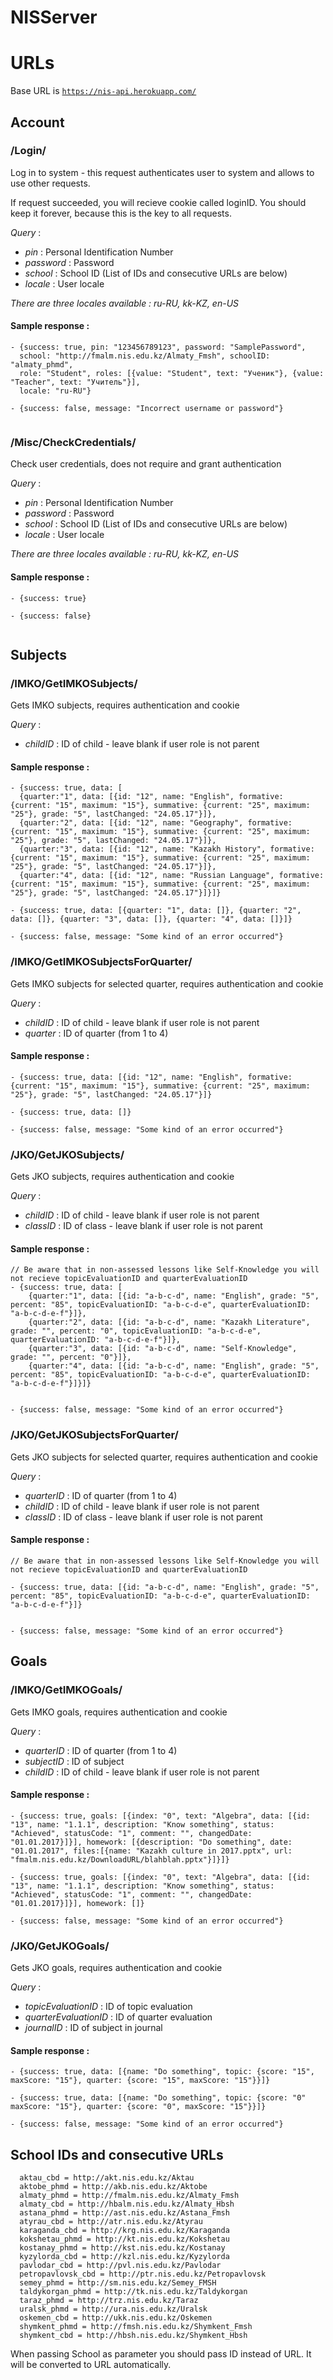 # NISServer
# URLs
Base URL is <code>https://nis-api.herokuapp.com/</code>
## Account
### /Login/ ### 
Log in to system - this request authenticates user to system and allows to use other requests.

If request succeeded, you will recieve cookie called loginID. You should keep it forever, because this is the key to all requests.

_Query_ :
- _pin_ : Personal Identification Number
- _password_ : Password
- _school_ : School ID (List of IDs and consecutive URLs are below)
- _locale_ : User locale 

_There are three locales available : ru-RU, kk-KZ, en-US_

#### Sample response : ####
```
- {success: true, pin: "123456789123", password: "SamplePassword", 
  school: "http://fmalm.nis.edu.kz/Almaty_Fmsh", schoolID: "almaty_phmd",
  role: "Student", roles: [{value: "Student", text: "Ученик"}, {value: "Teacher", text: "Учитель"}],
  locale: "ru-RU"}

- {success: false, message: "Incorrect username or password"}
  
```

### /Misc/CheckCredentials/ ### 
Check user credentials, does not require and grant authentication

_Query_ :
- _pin_ : Personal Identification Number
- _password_ : Password
- _school_ : School ID (List of IDs and consecutive URLs are below)
- _locale_ : User locale 

_There are three locales available : ru-RU, kk-KZ, en-US_

#### Sample response : ####
```
- {success: true}

- {success: false}
  
```

## Subjects
### /IMKO/GetIMKOSubjects/ ### 
Gets IMKO subjects, requires authentication and cookie

_Query_ :
- _childID_ : ID of child - leave blank if user role is not parent

#### Sample response : ####
```
- {success: true, data: [
  {quarter:"1", data: [{id: "12", name: "English", formative: {current: "15", maximum: "15"}, summative: {current: "25", maximum: "25"}, grade: "5", lastChanged: "24.05.17"}]}, 
  {quarter:"2", data: [{id: "12", name: "Geography", formative: {current: "15", maximum: "15"}, summative: {current: "25", maximum: "25"}, grade: "5", lastChanged: "24.05.17"}]}, 
  {quarter:"3", data: [{id: "12", name: "Kazakh History", formative: {current: "15", maximum: "15"}, summative: {current: "25", maximum: "25"}, grade: "5", lastChanged: "24.05.17"}]}, 
  {quarter:"4", data: [{id: "12", name: "Russian Language", formative: {current: "15", maximum: "15"}, summative: {current: "25", maximum: "25"}, grade: "5", lastChanged: "24.05.17"}]}]} 

- {success: true, data: [{quarter: "1", data: []}, {quarter: "2", data: []}, {quarter: "3", data: []}, {quarter: "4", data: []}]}

- {success: false, message: "Some kind of an error occurred"}
```

### /IMKO/GetIMKOSubjectsForQuarter/ ### 
Gets IMKO subjects for selected quarter, requires authentication and cookie

_Query_ :
- _childID_ : ID of child - leave blank if user role is not parent
- _quarter_ : ID of quarter (from 1 to 4)

#### Sample response : ####
```
- {success: true, data: [{id: "12", name: "English", formative: {current: "15", maximum: "15"}, summative: {current: "25", maximum: "25"}, grade: "5", lastChanged: "24.05.17"}]}
  
- {success: true, data: []}

- {success: false, message: "Some kind of an error occurred"}
```

### /JKO/GetJKOSubjects/ ### 
Gets JKO subjects, requires authentication and cookie

_Query_ :
- _childID_ : ID of child - leave blank if user role is not parent
- _classID_ : ID of class - leave blank if user role is not parent

#### Sample response : ####
```
// Be aware that in non-assessed lessons like Self-Knowledge you will not recieve topicEvaluationID and quarterEvaluationID
- {success: true, data: [
    {quarter:"1", data: [{id: "a-b-c-d", name: "English", grade: "5", percent: "85", topicEvaluationID: "a-b-c-d-e", quarterEvaluationID: "a-b-c-d-e-f"}]}, 
    {quarter:"2", data: [{id: "a-b-c-d", name: "Kazakh Literature", grade: "", percent: "0", topicEvaluationID: "a-b-c-d-e", quarterEvaluationID: "a-b-c-d-e-f"}]}, 
    {quarter:"3", data: [{id: "a-b-c-d", name: "Self-Knowledge", grade: "", percent: "0"}]}, 
    {quarter:"4", data: [{id: "a-b-c-d", name: "English", grade: "5", percent: "85", topicEvaluationID: "a-b-c-d-e", quarterEvaluationID: "a-b-c-d-e-f"}]}]} 

  
- {success: false, message: "Some kind of an error occurred"}
```

### /JKO/GetJKOSubjectsForQuarter/ ### 
Gets JKO subjects for selected quarter, requires authentication and cookie

_Query_ :
- _quarterID_ : ID of quarter (from 1 to 4)
- _childID_ : ID of child - leave blank if user role is not parent
- _classID_ : ID of class - leave blank if user role is not parent

#### Sample response : ####
```
// Be aware that in non-assessed lessons like Self-Knowledge you will not recieve topicEvaluationID and quarterEvaluationID

- {success: true, data: [{id: "a-b-c-d", name: "English", grade: "5", percent: "85", topicEvaluationID: "a-b-c-d-e", quarterEvaluationID: "a-b-c-d-e-f"}]} 

  
- {success: false, message: "Some kind of an error occurred"}
```
## Goals
### /IMKO/GetIMKOGoals/ ###
Gets IMKO goals, requires authentication and cookie

_Query_ :
- _quarterID_ : ID of quarter (from 1 to 4)
- _subjectID_ : ID of subject
- _childID_ : ID of child - leave blank if user role is not parent

#### Sample response : ####
```
- {success: true, goals: [{index: "0", text: "Algebra", data: [{id: "13", name: "1.1.1", description: "Know something", status: "Achieved", statusCode: "1", comment: "", changedDate: "01.01.2017}]}], homework: [{description: "Do something", date: "01.01.2017", files:[{name: "Kazakh culture in 2017.pptx", url: "fmalm.nis.edu.kz/DownloadURL/blahblah.pptx"}]}]} 

- {success: true, goals: [{index: "0", text: "Algebra", data: [{id: "13", name: "1.1.1", description: "Know something", status: "Achieved", statusCode: "1", comment: "", changedDate: "01.01.2017}]}], homework: []} 
  
- {success: false, message: "Some kind of an error occurred"}
```

### /JKO/GetJKOGoals/ ### 
Gets JKO goals, requires authentication and cookie

_Query_ :
- _topicEvaluationID_ : ID of topic evaluation
- _quarterEvaluationID_ : ID of quarter evaluation
- _journalID_ : ID of subject in journal

#### Sample response : ####
```
- {success: true, data: [{name: "Do something", topic: {score: "15", maxScore: "15"}, quarter: {score: "15", maxScore: "15"}}]} 

- {success: true, data: [{name: "Do something", topic: {score: "0" maxScore: "15"}, quarter: {score: "0", maxScore: "15"}}]} 

- {success: false, message: "Some kind of an error occurred"}
```

## School IDs and consecutive URLs
```
  aktau_cbd = http://akt.nis.edu.kz/Aktau
  aktobe_phmd = http://akb.nis.edu.kz/Aktobe
  almaty_phmd = http://fmalm.nis.edu.kz/Almaty_Fmsh
  almaty_cbd = http://hbalm.nis.edu.kz/Almaty_Hbsh
  astana_phmd = http://ast.nis.edu.kz/Astana_Fmsh
  atyrau_cbd = http://atr.nis.edu.kz/Atyrau
  karaganda_cbd = http://krg.nis.edu.kz/Karaganda
  kokshetau_phmd = http://kt.nis.edu.kz/Kokshetau
  kostanay_phmd = http://kst.nis.edu.kz/Kostanay
  kyzylorda_cbd = http://kzl.nis.edu.kz/Kyzylorda
  pavlodar_cbd = http://pvl.nis.edu.kz/Pavlodar
  petropavlovsk_cbd = http://ptr.nis.edu.kz/Petropavlovsk
  semey_phmd = http://sm.nis.edu.kz/Semey_FMSH
  taldykorgan_phmd = http://tk.nis.edu.kz/Taldykorgan
  taraz_phmd = http://trz.nis.edu.kz/Taraz
  uralsk_phmd = http://ura.nis.edu.kz/Uralsk
  oskemen_cbd = http://ukk.nis.edu.kz/Oskemen
  shymkent_phmd = http://fmsh.nis.edu.kz/Shymkent_Fmsh
  shymkent_cbd = http://hbsh.nis.edu.kz/Shymkent_Hbsh
```
When passing School as parameter you should pass ID instead of URL. It will be converted to URL automatically.
